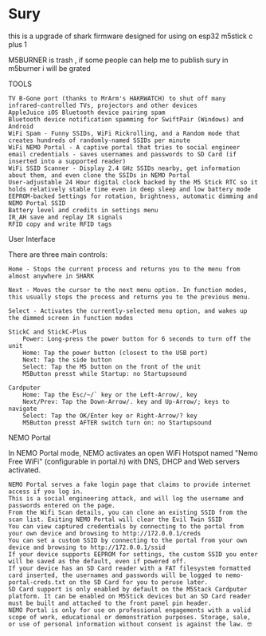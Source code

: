 # Sury
this is a upgrade of shark firmware designed for using on esp32 m5stick c plus 1

M5BURNER is trash , if some people can help me to publish sury in m5burner i will be grated 

TOOLS 


    TV B-Gone port (thanks to MrArm's HAKRWATCH) to shut off many infrared-controlled TVs, projectors and other devices
    AppleJuice iOS Bluetooth device pairing spam
    Bluetooth device notification spamming for SwiftPair (Windows) and Android
    WiFi Spam - Funny SSIDs, WiFi Rickrolling, and a Random mode that creates hundreds of randomly-named SSIDs per minute
    WiFi NEMO Portal - A captive portal that tries to social engineer email credentials - saves usernames and passwords to SD Card (if inserted into a supported reader)
    WiFi SSID Scanner - Display 2.4 GHz SSIDs nearby, get information about them, and even clone the SSIDs in NEMO Portal
    User-adjustable 24 Hour digital clock backed by the M5 Stick RTC so it holds relatively stable time even in deep sleep and low battery mode
    EEPROM-backed Settings for rotation, brightness, automatic dimming and NEMO Portal SSID
    Battery level and credits in settings menu
    IR_AH save and replay IR signals
    RFID copy and write RFID tags

User Interface

There are three main controls:

    Home - Stops the current process and returns you to the menu from almost anywhere in SHARK

    Next - Moves the cursor to the next menu option. In function modes, this usually stops the process and returns you to the previous menu.

    Select - Activates the currently-selected menu option, and wakes up the dimmed screen in function modes

    StickC and StickC-Plus
        Power: Long-press the power button for 6 seconds to turn off the unit
        Home: Tap the power button (closest to the USB port)
        Next: Tap the side button
        Select: Tap the M5 button on the front of the unit
        M5Button presst while Startup: no Startupsound

    Cardputer
        Home: Tap the Esc/~/` key or the Left-Arrow/, key
        Next/Prev: Tap the Down-Arrow/. key and Up-Arrow/; keys to navigate
        Select: Tap the OK/Enter key or Right-Arrow/? key
        M5Button presst AFTER switch turn on: no Startupsound

NEMO Portal

In NEMO Portal mode, NEMO activates an open WiFi Hotspot named "Nemo Free WiFi" (configurable in portal.h) with DNS, DHCP and Web servers activated.

    NEMO Portal serves a fake login page that claims to provide internet access if you log in.
    This is a social engineering attack, and will log the username and passwords entered on the page.
    From the Wifi Scan details, you can clone an existing SSID from the scan list. Exiting NEMO Portal will clear the Evil Twin SSID
    You can view captured credentials by connecting to the portal from your own device and browsing to http://172.0.0.1/creds
    You can set a custom SSID by connecting to the portal from your own device and browsing to http://172.0.0.1/ssid
    If your device supports EEPROM for settings, the custom SSID you enter will be saved as the default, even if powered off.
    If your device has an SD Card reader with a FAT filesystem formatted card inserted, the usernames and passwords will be logged to nemo-portal-creds.txt on the SD Card for you to peruse later.
    SD Card support is only enabled by default on the M5Stack Cardputer platform. It can be enabled on M5Stick devices but an SD Card reader must be built and attached to the front panel pin header.
    NEMO Portal is only for use on professional engagements with a valid scope of work, educational or demonstration purposes. Storage, sale, or use of personal information without consent is against the law. 🤓
